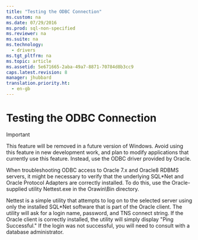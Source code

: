 ```yaml
---
title: "Testing the ODBC Connection"
ms.custom: na
ms.date: 07/29/2016
ms.prod: sql-non-specified
ms.reviewer: na
ms.suite: na
ms.technology: 
  - drivers
ms.tgt_pltfrm: na
ms.topic: article
ms.assetid: 5e671665-2aba-49a7-8871-70784d8b3cc9
caps.latest.revision: 8
manager: jhubbard
translation.priority.ht: 
  - en-gb
---
```

# Testing the ODBC Connection
> [!IMPORTANT]  
>  This feature will be removed in a future version of Windows. Avoid using this feature in new development work, and plan to modify applications that currently use this feature. Instead, use the ODBC driver provided by Oracle.  
  
 When troubleshooting ODBC access to Oracle 7.x and Oracle8 RDBMS servers, it might be necessary to verify that the underlying SQL*Net and Oracle Protocol Adapters are correctly installed. To do this, use the Oracle-supplied utility Nettest.exe in the Orawin\Bin directory.  
  
 Nettest is a simple utility that attempts to log on to the selected server using only the installed SQL*Net software that is part of the Oracle client. The utility will ask for a login name, password, and TNS connect string. If the Oracle client is correctly installed, the utility will simply display "Ping Successful." If the login was not successful, you will need to consult with a database administrator.